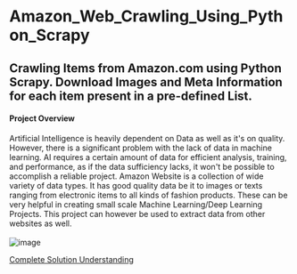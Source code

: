 # Amazon_Web_Crawling_Using_Python_Scrapy
## Crawling Items from Amazon.com using Python Scrapy. Download Images and Meta Information for each item present in a pre-defined List.

#### Project Overview <br />
Artificial Intelligence is heavily dependent on Data as well as it's on quality. However, there is a significant problem with the lack of data in machine learning. AI requires a certain amount of data for efficient analysis, training, and performance, as if the data sufficiency lacks, it won't be possible to accomplish a reliable project. Amazon Website is a collection of wide variety of data types. It has good quality data be it to images or texts ranging from electronic items to all kinds of fashion products. These can be very helpful in creating small scale Machine Learning/Deep Learning Projects. This project can however be used to extract data from other websites as well.
<br />
<br />
![image](https://user-images.githubusercontent.com/48447990/178975732-d9347d11-3965-41e9-9c59-62f89290b472.png)

[Complete Solution Understanding](https://medium.com/@pushpendrasinghcod/amazon-website-crawling-using-python-scrapy-436cbf2ed9)
